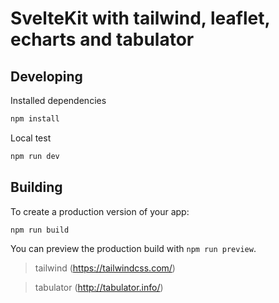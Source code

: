 # SvelteKit with tailwind, leaflet, echarts and tabulator

## Developing

Installed dependencies

```bash
npm install
```

Local test

```bash
npm run dev
```

## Building

To create a production version of your app:

```bash
npm run build
```

You can preview the production build with `npm run preview`.

> tailwind (https://tailwindcss.com/)

> tabulator (http://tabulator.info/)
